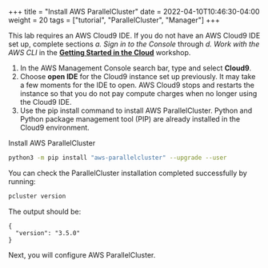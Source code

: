 +++
title = "Install AWS ParallelCluster"
date = 2022-04-10T10:46:30-04:00
weight = 20
tags = ["tutorial", "ParallelCluster", "Manager"]
+++

This lab requires an AWS Cloud9 IDE. If you do not have an AWS Cloud9 IDE set up, complete sections *a. Sign in to the Console* through *d. Work with the AWS CLI* in the **[Getting Started in the Cloud](/02-aws-getting-started.html)** workshop.


1. In the AWS Management Console search bar, type and select **Cloud9**. 
2. Choose **open IDE** for the Cloud9 instance set up previously. It may take a few moments for the IDE to open. AWS Cloud9 stops and restarts the instance so that you do not pay compute charges when no longer using the Cloud9 IDE. 
3. Use the pip install command to install AWS ParallelCluster. Python and Python package management tool (PIP) are already installed in the Cloud9 environment.
 

Install AWS ParallelCluster

```bash
python3 -m pip install "aws-parallelcluster" --upgrade --user
```

You can check the ParallelCluster installation completed successfully by running: 

```bash
pcluster version
```

The output should be:
```console
{
  "version": "3.5.0"
}
```

Next, you will configure AWS ParallelCluster.
